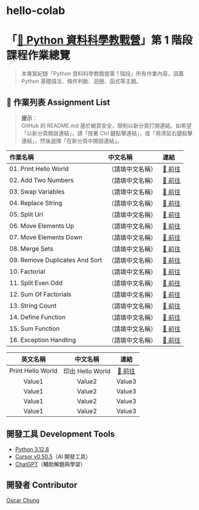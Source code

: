 # hello-colab 

# 「[🐍 Python 資料科學教戰營](https://user121857.pse.is/7m3t6w)」第 1 階段課程作業總覽
> 本專案紀錄「Python 資料科學教戰營第 1 階段」所有作業內容，涵蓋 Python 基礎語法、條件判斷、迴圈、函式等主題。

## 📂 作業列表 Assignment List
> **提示**：  
> GitHub 的 README.md 基於網頁安全，限制以新分頁打開連結。如希望「以新分頁開啟連結」，請「按著 Ctrl 鍵點擊連結」，或「用滑鼠右鍵點擊連結」，然後選擇「在新分頁中開啟連結」。

| 作業名稱 | 中文名稱 | 連結 |
| :--- | :--- | :--- |
| 01. Print Hello World | （請填中文名稱） | [🔗 前往](https://chatgpt.com/) |
| 02. Add Two Numbers | （請填中文名稱） | [🔗 前往](https://chatgpt.com/) |
| 03. Swap Variables | （請填中文名稱） | [🔗 前往](https://chatgpt.com/) |
| 04. Replace String | （請填中文名稱） | [🔗 前往](https://chatgpt.com/) |
| 05. Split Url | （請填中文名稱） | [🔗 前往](https://chatgpt.com/) |
| 06. Move Elements Up | （請填中文名稱） | [🔗 前往](https://chatgpt.com/) |
| 07. Move Elements Down | （請填中文名稱） | [🔗 前往](https://chatgpt.com/) |
| 08. Merge Sets | （請填中文名稱） | [🔗 前往](https://chatgpt.com/) |
| 09. Remove Duplicates And Sort | （請填中文名稱） | [🔗 前往](https://chatgpt.com/) |
| 10. Factorial | （請填中文名稱） | [🔗 前往](https://chatgpt.com/) |
| 11. Split Even Odd | （請填中文名稱） | [🔗 前往](https://chatgpt.com/) |
| 12. Sum Of Factorials | （請填中文名稱） | [🔗 前往](https://chatgpt.com/) |
| 13. String Count | （請填中文名稱） | [🔗 前往](https://chatgpt.com/) |
| 14. Define Function | （請填中文名稱） | [🔗 前往](https://chatgpt.com/) |
| 15. Sum Function | （請填中文名稱） | [🔗 前往](https://chatgpt.com/) |
| 16. Exception Handling | （請填中文名稱） | [🔗 前往](https://chatgpt.com/) |

| 	英文名稱	 | 中文名稱	 | 	連結	 | 
| 	:-----:	 | 	:-----:	 | 	:-----:	 | 
| 	Print Hello World	| 	 印出 Hello World	| 	[🔗 前往](https://chatgpt.com/c/01-print-hello-world)	 | 
| 	Value1	| 	Value2	| 	Value3	 | 
| 	Value1	| 	Value2	| 	Value3	 | 
| 	Value1	| 	Value2	| 	Value3	 | 
| 	Value1	| 	Value2	| 	Value3	 | 

## 開發工具 Development Tools
- [Python 3.12.8](https://www.python.org/downloads/release/python-3128/)
- [Cursor v0.50.5](https://www.cursor.com/cn/downloads)（AI 開發工具）
- [ChatGPT](https://chatgpt.com/)（輔助解題與學習）

## 開發者 Contributor
[Oscar Chung](https://github.com/ewsailor)
